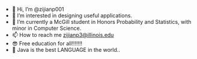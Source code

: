 - 👋 Hi, I’m @zijianp001
- 👀 I’m interested in designing useful applications.
- 🌱 I’m currently a McGill student in Honors Probability and Statistics, with minor in Computer Science.
- 📫 How to reach me zijianp3@illinois.edu    
- :sunglasses: Free education for all!!!!!!!
- 🐒 Java is the best LANGUAGE in the world..

<!---
zijianp001/zijianp001 is a ✨ special ✨ repository because its `README.md` (this file) appears on your GitHub profile.
You can click the Preview link to take a look at your changes.
--->
